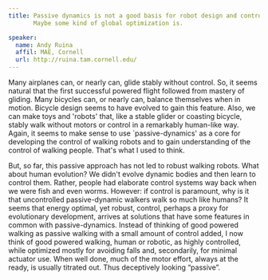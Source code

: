```yaml
---
title: Passive dynamics is not a good basis for robot design and control. 
       Maybe some kind of global optimization is. 

speaker:
  name: Andy Ruina
  affil: MAE, Cornell
  url: http://ruina.tam.cornell.edu/
---
```


Many airplanes can, or nearly can, glide stably without control.  So, it seems natural that the first successful powered flight followed from mastery of gliding. Many bicycles can, or nearly can, balance themselves when in motion. Bicycle design seems to have evolved to gain this feature. Also, we can make toys and 'robots' that, like a stable glider or coasting bicycle, stably walk without motors or control in a remarkably human-like way. Again, it seems to make sense to use `passive-dynamics' as a core for developing the control of walking robots and to gain understanding of the control of walking people. That's what I used to think. 
 
But, so far, this passive approach has not led to robust walking robots. What about human evolution? We didn't evolve dynamic bodies and then learn to control them.  Rather, people had elaborate control systems way back when we were fish and even worms. However:  if control is paramount, why is it that uncontrolled passive-dynamic walkers walk so much like humans? It seems that energy optimal, yet robust, control, perhaps a proxy for evolutionary development, arrives at solutions that have some features in common with passive-dynamics.  Instead of thinking of good powered walking as passive walking with a small amount of control added, I now think of good powered walking, human or robotic, as highly controlled, while optimized mostly for avoiding falls and, secondarily, for minimal  actuator use. When well done, much of the motor effort, always at the ready, is usually titrated out. Thus deceptively looking “passive”. 
